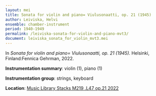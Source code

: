 ```yaml
---
layout: mei
title: Sonata for violin and piano= Viulusonaatti, op. 21 (1945)
author: Leiviska, Helvi
ensemble: chamber-instrument
period: 1940-1949
permalink: /leiviska-sonata-for-violin-and-piano-mvt3/
document: leiviska_sonata_for_violin_mvt3.mei
---
```


In *Sonata for violin and piano= Viulusonaatti, op. 21 (1945).* Helsinki, Finland:Fennica Gehrman, 2022.

**Instrumentation summary**: violin (1), piano (1)

**Instrumentation group**: strings, keyboard

**Location**: <a href="https://tufts.primo.exlibrisgroup.com/permalink/01TUN_INST/1kc9gia/alma991018809261903851" target="_blank">Music Library Stacks M219 .L47 op.21 2022</a>